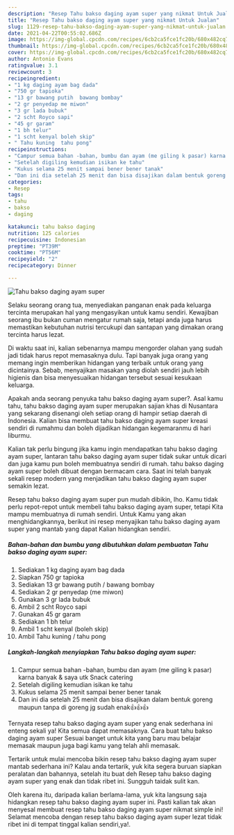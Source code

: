 ```yaml
---
description: "Resep Tahu bakso daging ayam super yang nikmat Untuk Jualan"
title: "Resep Tahu bakso daging ayam super yang nikmat Untuk Jualan"
slug: 1129-resep-tahu-bakso-daging-ayam-super-yang-nikmat-untuk-jualan
date: 2021-04-22T00:55:02.686Z
image: https://img-global.cpcdn.com/recipes/6cb2ca5fce1fc20b/680x482cq70/tahu-bakso-daging-ayam-super-foto-resep-utama.jpg
thumbnail: https://img-global.cpcdn.com/recipes/6cb2ca5fce1fc20b/680x482cq70/tahu-bakso-daging-ayam-super-foto-resep-utama.jpg
cover: https://img-global.cpcdn.com/recipes/6cb2ca5fce1fc20b/680x482cq70/tahu-bakso-daging-ayam-super-foto-resep-utama.jpg
author: Antonio Evans
ratingvalue: 3.1
reviewcount: 3
recipeingredient:
- "1 kg daging ayam bag dada"
- "750 gr tapioka"
- "13 gr bawang putih  bawang bombay"
- "2 gr penyedap me miwon"
- "3 gr lada bubuk"
- "2 scht Royco sapi"
- "45 gr garam"
- "1 bh telur"
- "1 scht kenyal boleh skip"
- " Tahu kuning  tahu pong"
recipeinstructions:
- "Campur semua bahan -bahan, bumbu dan ayam (me giling k pasar) karna banyak &amp; saya utk Snack catering"
- "Setelah digiling kemudian isikan ke tahu"
- "Kukus selama 25 menit sampai bener bener tanak"
- "Dan ini dia setelah 25 menit dan bisa disajikan dalam bentuk goreng maupun tanpa di goreng jg sudah enak👍👍👍"
categories:
- Resep
tags:
- tahu
- bakso
- daging

katakunci: tahu bakso daging 
nutrition: 125 calories
recipecuisine: Indonesian
preptime: "PT39M"
cooktime: "PT56M"
recipeyield: "2"
recipecategory: Dinner

---
```



![Tahu bakso daging ayam super](https://img-global.cpcdn.com/recipes/6cb2ca5fce1fc20b/680x482cq70/tahu-bakso-daging-ayam-super-foto-resep-utama.jpg)

Selaku seorang orang tua, menyediakan panganan enak pada keluarga tercinta merupakan hal yang mengasyikan untuk kamu sendiri. Kewajiban seorang ibu bukan cuman mengatur rumah saja, tetapi anda juga harus memastikan kebutuhan nutrisi tercukupi dan santapan yang dimakan orang tercinta harus lezat.

Di waktu  saat ini, kalian sebenarnya mampu mengorder olahan yang sudah jadi tidak harus repot memasaknya dulu. Tapi banyak juga orang yang memang ingin memberikan hidangan yang terbaik untuk orang yang dicintainya. Sebab, menyajikan masakan yang diolah sendiri jauh lebih higienis dan bisa menyesuaikan hidangan tersebut sesuai kesukaan keluarga. 



Apakah anda seorang penyuka tahu bakso daging ayam super?. Asal kamu tahu, tahu bakso daging ayam super merupakan sajian khas di Nusantara yang sekarang disenangi oleh setiap orang di hampir setiap daerah di Indonesia. Kalian bisa membuat tahu bakso daging ayam super kreasi sendiri di rumahmu dan boleh dijadikan hidangan kegemaranmu di hari liburmu.

Kalian tak perlu bingung jika kamu ingin mendapatkan tahu bakso daging ayam super, lantaran tahu bakso daging ayam super tidak sukar untuk dicari dan juga kamu pun boleh membuatnya sendiri di rumah. tahu bakso daging ayam super boleh dibuat dengan bermacam cara. Saat ini telah banyak sekali resep modern yang menjadikan tahu bakso daging ayam super semakin lezat.

Resep tahu bakso daging ayam super pun mudah dibikin, lho. Kamu tidak perlu repot-repot untuk membeli tahu bakso daging ayam super, tetapi Kita mampu membuatnya di rumah sendiri. Untuk Kamu yang akan menghidangkannya, berikut ini resep menyajikan tahu bakso daging ayam super yang mantab yang dapat Kalian hidangkan sendiri.

<!--inarticleads1-->

##### Bahan-bahan dan bumbu yang dibutuhkan dalam pembuatan Tahu bakso daging ayam super:

1. Sediakan 1 kg daging ayam bag dada
1. Siapkan 750 gr tapioka
1. Sediakan 13 gr bawang putih / bawang bombay
1. Sediakan 2 gr penyedap (me miwon)
1. Gunakan 3 gr lada bubuk
1. Ambil 2 scht Royco sapi
1. Gunakan 45 gr garam
1. Sediakan 1 bh telur
1. Ambil 1 scht kenyal (boleh skip)
1. Ambil  Tahu kuning / tahu pong




<!--inarticleads2-->

##### Langkah-langkah menyiapkan Tahu bakso daging ayam super:

1. Campur semua bahan -bahan, bumbu dan ayam (me giling k pasar) karna banyak &amp; saya utk Snack catering
1. Setelah digiling kemudian isikan ke tahu
1. Kukus selama 25 menit sampai bener bener tanak
1. Dan ini dia setelah 25 menit dan bisa disajikan dalam bentuk goreng maupun tanpa di goreng jg sudah enak👍👍👍




Ternyata resep tahu bakso daging ayam super yang enak sederhana ini enteng sekali ya! Kita semua dapat memasaknya. Cara buat tahu bakso daging ayam super Sesuai banget untuk kita yang baru mau belajar memasak maupun juga bagi kamu yang telah ahli memasak.

Tertarik untuk mulai mencoba bikin resep tahu bakso daging ayam super mantab sederhana ini? Kalau anda tertarik, yuk kita segera buruan siapkan peralatan dan bahannya, setelah itu buat deh Resep tahu bakso daging ayam super yang enak dan tidak ribet ini. Sungguh taidak sulit kan. 

Oleh karena itu, daripada kalian berlama-lama, yuk kita langsung saja hidangkan resep tahu bakso daging ayam super ini. Pasti kalian tak akan menyesal membuat resep tahu bakso daging ayam super nikmat simple ini! Selamat mencoba dengan resep tahu bakso daging ayam super lezat tidak ribet ini di tempat tinggal kalian sendiri,ya!.

